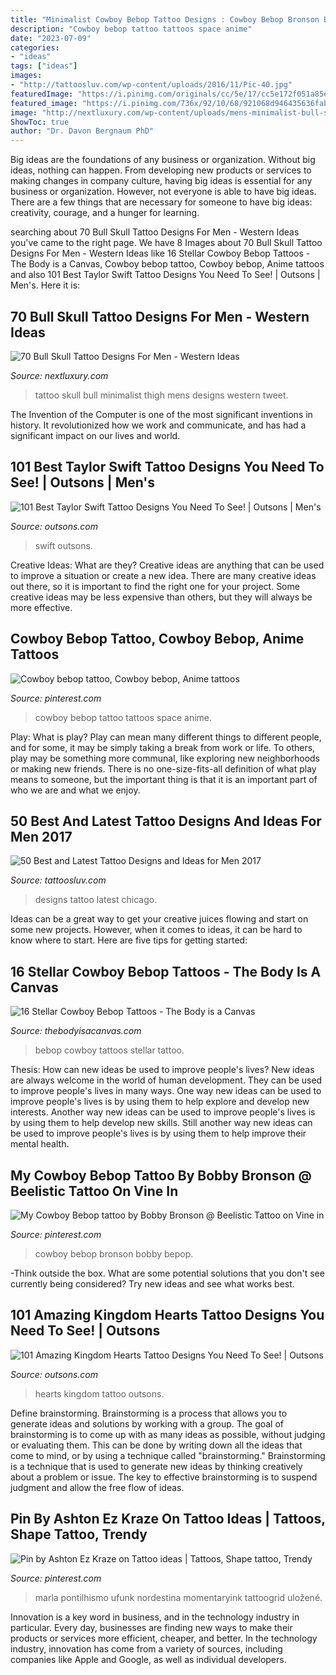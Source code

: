 ```yaml
---
title: "Minimalist Cowboy Bebop Tattoo Designs : Cowboy Bebop Bronson Bobby Bepop"
description: "Cowboy bebop tattoo tattoos space anime"
date: "2023-07-09"
categories:
- "ideas"
tags: ["ideas"]
images:
- "http://tattoosluv.com/wp-content/uploads/2016/11/Pic-40.jpg"
featuredImage: "https://i.pinimg.com/originals/cc/5e/17/cc5e172f051a85e4a8bbfedfe822ffad.jpg"
featured_image: "https://i.pinimg.com/736x/92/10/68/921068d946435636fabe413e8b6cfd32--cowboy-bebop-jpg.jpg"
image: "http://nextluxury.com/wp-content/uploads/mens-minimalist-bull-skull-thigh-tattoo-design.jpg"
ShowToc: true
author: "Dr. Davon Bergnaum PhD"
---
```



Big ideas are the foundations of any business or organization. Without big ideas, nothing can happen. From developing new products or services to making changes in company culture, having big ideas is essential for any business or organization. However, not everyone is able to have big ideas. There are a few things that are necessary for someone to have big ideas: creativity, courage, and a hunger for learning.

	

		
searching about 70 Bull Skull Tattoo Designs For Men - Western Ideas you've came to the right page. We have 8 Images about 70 Bull Skull Tattoo Designs For Men - Western Ideas like 16 Stellar Cowboy Bebop Tattoos - The Body is a Canvas, Cowboy bebop tattoo, Cowboy bebop, Anime tattoos and also 101 Best Taylor Swift Tattoo Designs You Need To See! | Outsons | Men&#039;s. Here it is:
		
    
## 70 Bull Skull Tattoo Designs For Men - Western Ideas

<img loading=lazy src="http://nextluxury.com/wp-content/uploads/mens-minimalist-bull-skull-thigh-tattoo-design.jpg" onerror="this.onerror=null;this.src='https://tse3.mm.bing.net/th?id=OIP.E5Jw74n7PXxVeTbyLA0bPAHaHR&amp;pid=15.1';" alt="70 Bull Skull Tattoo Designs For Men - Western Ideas">

_Source: nextluxury.com_

>tattoo skull bull minimalist thigh mens designs western tweet. 

	

The Invention of the Computer is one of the most significant inventions in history. It revolutionized how we work and communicate, and has had a significant impact on our lives and world.

    
## 101 Best Taylor Swift Tattoo Designs You Need To See! | Outsons | Men&#039;s

<img loading=lazy src="https://outsons.com/wp-content/uploads/2020/07/2020-07-07-20.16.22-2348006282857792939_taylorswifttattoo.jpg" onerror="this.onerror=null;this.src='https://tse1.mm.bing.net/th?id=OIP.n17EZ6dyGT-ZelthfYFhagHaHa&amp;pid=15.1';" alt="101 Best Taylor Swift Tattoo Designs You Need To See! | Outsons | Men&#039;s">

_Source: outsons.com_

>swift outsons. 

	

Creative Ideas: What are they?
Creative ideas are anything that can be used to improve a situation or create a new idea. There are many creative ideas out there, so it is important to find the right one for your project. Some creative ideas may be less expensive than others, but they will always be more effective.

    
## Cowboy Bebop Tattoo, Cowboy Bebop, Anime Tattoos

<img loading=lazy src="https://i.pinimg.com/736x/92/10/68/921068d946435636fabe413e8b6cfd32--cowboy-bebop-jpg.jpg" onerror="this.onerror=null;this.src='https://tse3.mm.bing.net/th?id=OIP.RZY1uHgg53bXbCxoWxvapQEsEg&amp;pid=15.1';" alt="Cowboy bebop tattoo, Cowboy bebop, Anime tattoos">

_Source: pinterest.com_

>cowboy bebop tattoo tattoos space anime. 

	

Play: What is play?
Play can mean many different things to different people, and for some, it may be simply taking a break from work or life. To others, play may be something more communal, like exploring new neighborhoods or making new friends. There is no one-size-fits-all definition of what play means to someone, but the important thing is that it is an important part of who we are and what we enjoy.

    
## 50 Best And Latest Tattoo Designs And Ideas For Men 2017

<img loading=lazy src="http://tattoosluv.com/wp-content/uploads/2016/11/Pic-40.jpg" onerror="this.onerror=null;this.src='https://tse3.mm.bing.net/th?id=OIP.ALZa-BImiDb9vBpQjFw0OQHaJ4&amp;pid=15.1';" alt="50 Best and Latest Tattoo Designs and Ideas for Men 2017">

_Source: tattoosluv.com_

>designs tattoo latest chicago. 

	

Ideas can be a great way to get your creative juices flowing and start on some new projects. However, when it comes to ideas, it can be hard to know where to start. Here are five tips for getting started: 

    
## 16 Stellar Cowboy Bebop Tattoos - The Body Is A Canvas

<img loading=lazy src="https://thebodyisacanvas.com/wp-content/uploads/2019/02/Cowboy-Bebop-tattoo-11.jpg" onerror="this.onerror=null;this.src='https://tse3.mm.bing.net/th?id=OIP.SEpzdVi_meU9M_ohZcgPJAAAAA&amp;pid=15.1';" alt="16 Stellar Cowboy Bebop Tattoos - The Body is a Canvas">

_Source: thebodyisacanvas.com_

>bebop cowboy tattoos stellar tattoo. 

	

Thesis: How can new ideas be used to improve people's lives?
New ideas are always welcome in the world of human development. They can be used to improve people's lives in many ways. One way new ideas can be used to improve people's lives is by using them to help explore and develop new interests. Another way new ideas can be used to improve people's lives is by using them to help develop new skills. Still another way new ideas can be used to improve people's lives is by using them to help improve their mental health.

    
## My Cowboy Bebop Tattoo By Bobby Bronson @ Beelistic Tattoo On Vine In

<img loading=lazy src="https://i.pinimg.com/originals/cc/5e/17/cc5e172f051a85e4a8bbfedfe822ffad.jpg" onerror="this.onerror=null;this.src='https://tse1.mm.bing.net/th?id=OIP.NMesRhyCCZHIRYiKNjdG1AHaIw&amp;pid=15.1';" alt="My Cowboy Bebop tattoo by Bobby Bronson @ Beelistic Tattoo on Vine in">

_Source: pinterest.com_

>cowboy bebop bronson bobby bepop. 

	

-Think outside the box. What are some potential solutions that you don't see currently being considered? Try new ideas and see what works best. 

    
## 101 Amazing Kingdom Hearts Tattoo Designs You Need To See! | Outsons

<img loading=lazy src="https://outsons.com/wp-content/uploads/2020/07/2020-02-21-21.45.14-2248756733944464942_kingdomheartstattoo-1024x1024.jpg" onerror="this.onerror=null;this.src='https://tse4.mm.bing.net/th?id=OIP.j_NS5kVlH7S-njrPU5zY3wHaHa&amp;pid=15.1';" alt="101 Amazing Kingdom Hearts Tattoo Designs You Need To See! | Outsons">

_Source: outsons.com_

>hearts kingdom tattoo outsons. 

	

Define brainstorming.
Brainstorming is a process that allows you to generate ideas and solutions by working with a group. The goal of brainstorming is to come up with as many ideas as possible, without judging or evaluating them. This can be done by writing down all the ideas that come to mind, or by using a technique called "brainstorming." Brainstorming is a technique that is used to generate new ideas by thinking creatively about a problem or issue. The key to effective brainstorming is to suspend judgment and allow the free flow of ideas.

    
## Pin By Ashton Ez Kraze On Tattoo Ideas | Tattoos, Shape Tattoo, Trendy

<img loading=lazy src="https://i.pinimg.com/736x/2a/cd/1e/2acd1ec7e7f48213765a999ab2ad2fcd.jpg" onerror="this.onerror=null;this.src='https://tse2.mm.bing.net/th?id=OIP.k0aYzdaKaI3f914O-XptBgHaHa&amp;pid=15.1';" alt="Pin by Ashton Ez Kraze on Tattoo ideas | Tattoos, Shape tattoo, Trendy">

_Source: pinterest.com_

>marla pontilhismo ufunk nordestina momentaryink tattoogrid uložené. 

	

Innovation is a key word in business, and in the technology industry in particular. Every day, businesses are finding new ways to make their products or services more efficient, cheaper, and better. In the technology industry, innovation has come from a variety of sources, including companies like Apple and Google, as well as individual developers.


